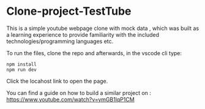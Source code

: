 # Clone-project-TestTube
This is a simple youtube webpage clone with mock data , which was built as a learning experience to provide familiarity with the included technologies/programming languages etc. 


To run the files, clone the repo and afterwards, in the vscode cli type:

```
npm install
npm run dev
```
Click the locahost link to open the page.


You can find a guide on how to build a similar  project on : https://www.youtube.com/watch?v=ymGB1lqP1CM
